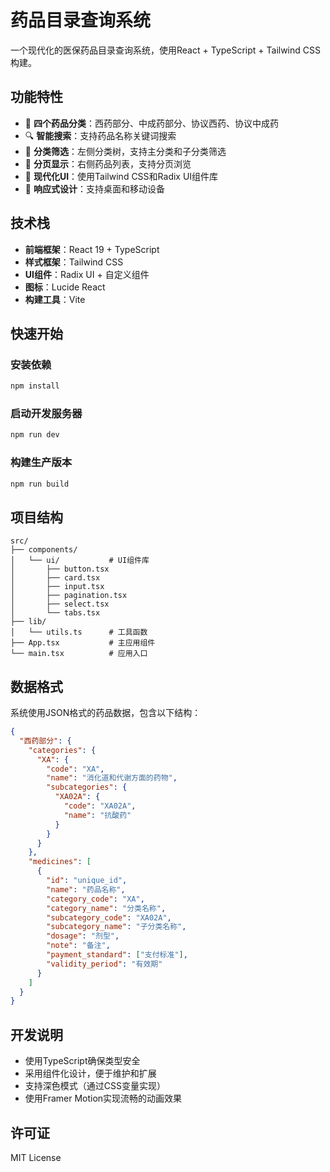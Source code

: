 # 药品目录查询系统

一个现代化的医保药品目录查询系统，使用React + TypeScript + Tailwind CSS构建。

## 功能特性

- 🏥 **四个药品分类**：西药部分、中成药部分、协议西药、协议中成药
- 🔍 **智能搜索**：支持药品名称关键词搜索
- 📂 **分类筛选**：左侧分类树，支持主分类和子分类筛选
- 📄 **分页显示**：右侧药品列表，支持分页浏览
- 🎨 **现代化UI**：使用Tailwind CSS和Radix UI组件库
- 📱 **响应式设计**：支持桌面和移动设备

## 技术栈

- **前端框架**：React 19 + TypeScript
- **样式框架**：Tailwind CSS
- **UI组件**：Radix UI + 自定义组件
- **图标**：Lucide React
- **构建工具**：Vite

## 快速开始

### 安装依赖

```bash
npm install
```

### 启动开发服务器

```bash
npm run dev
```

### 构建生产版本

```bash
npm run build
```

## 项目结构

```
src/
├── components/
│   └── ui/           # UI组件库
│       ├── button.tsx
│       ├── card.tsx
│       ├── input.tsx
│       ├── pagination.tsx
│       ├── select.tsx
│       └── tabs.tsx
├── lib/
│   └── utils.ts      # 工具函数
├── App.tsx           # 主应用组件
└── main.tsx          # 应用入口
```

## 数据格式

系统使用JSON格式的药品数据，包含以下结构：

```json
{
  "西药部分": {
    "categories": {
      "XA": {
        "code": "XA",
        "name": "消化道和代谢方面的药物",
        "subcategories": {
          "XA02A": {
            "code": "XA02A",
            "name": "抗酸药"
          }
        }
      }
    },
    "medicines": [
      {
        "id": "unique_id",
        "name": "药品名称",
        "category_code": "XA",
        "category_name": "分类名称",
        "subcategory_code": "XA02A",
        "subcategory_name": "子分类名称",
        "dosage": "剂型",
        "note": "备注",
        "payment_standard": ["支付标准"],
        "validity_period": "有效期"
      }
    ]
  }
}
```

## 开发说明

- 使用TypeScript确保类型安全
- 采用组件化设计，便于维护和扩展
- 支持深色模式（通过CSS变量实现）
- 使用Framer Motion实现流畅的动画效果

## 许可证

MIT License
